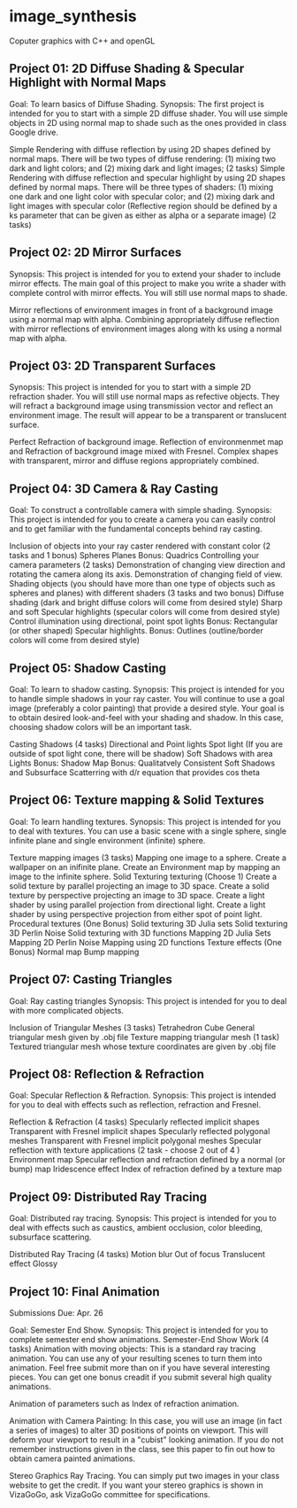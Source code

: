 # image_synthesis
Coputer graphics with C++ and openGL


## Project 01: 2D Diffuse Shading & Specular Highlight with Normal Maps
 
Goal: To learn basics of Diffuse Shading.
Synopsis: The first project is intended for you to start with a simple 2D diffuse shader. You will use simple objects in 2D using normal map to shade such as the ones provided in class Google drive.

Simple Rendering with diffuse reflection by using 2D shapes defined by normal maps. There will be two types of diffuse rendering: (1) mixing two dark and light colors; and (2) mixing dark and light images; (2 tasks)
Simple Rendering with diffuse reflection and specular highlight by using 2D shapes defined by normal maps. There will be three types of shaders: (1) mixing one dark and one light color with specular color; and (2) mixing dark and light images with specular color (Reflective region should be defined by a ks parameter that can be given as either as alpha or a separate image) (2 tasks)

## Project 02: 2D Mirror Surfaces
 
Synopsis: This project is intended for you to extend your shader to include mirror effects. The main goal of this project to make you write a shader with complete control with mirror effects. You will still use normal maps to shade. 

Mirror reflections of environment images in front of a background image using a normal map with alpha.
Combining appropriately diffuse reflection with mirror reflections of environment images along with ks using a normal map with alpha.

## Project 03: 2D Transparent Surfaces
 
Synopsis: This project is intended for you to start with a simple 2D refraction shader. You will still use normal maps as refective objects. They will refract a background image using transmission vector and reflect an environment image. The result will appear to be a transparent or translucent surface. 

Perfect Refraction of background image.
Reflection of environmenmet map and Refraction of background image mixed with Fresnel.
Complex shapes with transparent, mirror and diffuse regions appropriately combined.

## Project 04: 3D Camera & Ray Casting
 
Goal: To construct a controllable camera with simple shading. 
Synopsis: This project is intended for you to create a camera you can easily control and to get familiar with the fundamental concepts behind ray casting. 

Inclusion of objects into your ray caster rendered with constant color (2 tasks and 1 bonus)
Spheres
Planes
Bonus: Quadrics
Controlling your camera parameters (2 tasks)
Demonstration of changing view direction and rotating the camera along its axis.
Demonstration of changing field of view.
Shading objects (you should have more than one type of objects such as spheres and planes) with different shaders (3 tasks and two bonus)
Diffuse shading (dark and bright diffuse colors will come from desired style)
Sharp and soft Specular highlights (specular colors will come from desired style)
Control illumination using directional, point spot lights
Bonus: Rectangular (or other shaped) Specular highlights.
Bonus: Outlines (outline/border colors will come from desired style)

## Project 05: Shadow Casting
 
Goal: To learn to shadow casting. 
Synopsis: This project is intended for you to handle simple shadows in your ray caster. 
You will continue to use a goal image (preferably a color painting) that provide a desired style. Your goal is to obtain desired look-and-feel with your shading and shadow. In this case, choosing shadow colors will be an important task.

Casting Shadows (4 tasks)
Directional and Point lights
Spot light (If you are outside of spot light cone, there will be shadow)
Soft Shadows with area Lights
Bonus: Shadow Map
Bonus: Qualitatvely Consistent Soft Shadows and Subsurface Scatterring with d/r equation that provides cos theta

## Project 06: Texture mapping & Solid Textures
 
Goal: To learn handling textures. 
Synopsis: This project is intended for you to deal with textures. You can use a basic scene with a single sphere, single infinite plane and single environment (infinite) sphere.

Texture mapping images (3 tasks)
Mapping one image to a sphere.
Create a wallpaper on an inifinite plane.
Create an Environment map by mapping an image to the infinite sphere.
Solid Texturing texturing (Choose 1)
Create a solid texture by parallel projecting an image to 3D space.
Create a solid texture by perspective projecting an image to 3D space.
Create a light shader by using parallel projection from directional light.
Create a light shader by using perspective projection from either spot of point light.
Procedural textures (One Bonus)
Solid texturing 3D Julia sets
Solid texturing 3D Perlin Noise
Solid texturing with 3D functions
Mapping 2D Julia Sets
Mapping 2D Perlin Noise
Mapping using 2D functions
Texture effects (One Bonus)
Normal map
Bump mapping

## Project 07: Casting Triangles
 
Goal: Ray casting triangles 
Synopsis: This project is intended for you to deal with more complicated objects. 

Inclusion of Triangular Meshes (3 tasks)
Tetrahedron
Cube
General triangular mesh given by .obj file
Texture mapping triangular mesh (1 task)
Textured triangular mesh whose texture coordinates are given by .obj file

## Project 08: Reflection & Refraction
 
Goal: Specular Reflection & Refraction. 
Synopsis: This project is intended for you to deal with effects such as reflection, refraction and Fresnel. 

Reflection & Refraction (4 tasks)
Specularly reflected implicit shapes
Transparent with Fresnel implicit shapes
Specularly reflected polygonal meshes
Transparent with Fresnel implicit polygonal meshes
Specular reflection with texture applications (2 task - choose 2 out of 4 )
Environment map
Specular reflection and refraction defined by a normal (or bump) map
Iridescence effect
Index of refraction defined by a texture map

## Project 09: Distributed Ray Tracing
 
Goal: Distributed ray tracing. 
Synopsis: This project is intended for you to deal with effects such as caustics, ambient occlusion, color bleeding, subsurface scattering. 

Distributed Ray Tracing (4 tasks)
Motion blur
Out of focus
Translucent effect
Glossy

## Project 10: Final Animation
Submissions	Due: Apr. 26
 
Goal: Semester End Show. 
Synopsis: This project is intended for you to complete semester end show animations. 
Semester-End Show Work (4 tasks)
Animation with moving objects: This is a standard ray tracing animation. You can use any of your resulting scenes to turn them into animation. Feel free submit more than on if you have several interesting pieces. You can get one bonus creadit if you submit several high quality animations. 

Animation of parameters such as Index of refraction animation. 

Animation with Camera Painting: In this case, you will use an image (in fact a series of images) to alter 3D positions of points on viewport. This will deform your viewport to result in a "cubist" looking animation. If you do not remember instructions given in the class, see this paper to fin out how to obtain camera painted animations. 

Stereo Graphics Ray Tracing. You can simply put two images in your class website to get the credit. If you want your stereo graphics is shown in VizaGoGo, ask VizaGoGo committee for specifications.
